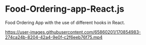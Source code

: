 # Food-Ordering-app-React.js
Food Ordering App with the use of different hooks in React.

https://user-images.githubusercontent.com/65860201/170854983-274ca24b-8204-42a4-9e0f-c2f6eeb76f75.mp4

